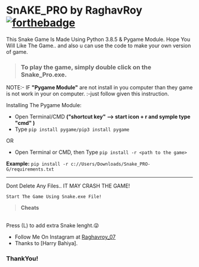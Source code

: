 # SnAKE_PRO by RaghavRoy [![forthebadge](https://forthebadge.com/images/badges/FOLLOE-FOR-GIHUB-PG.svg)](https://github.com/monsterback)
This Snake Game Is Made Using Python 3.8.5 & Pygame Module.
Hope You Will Like The Game.. and also u can use the code to make your own version of game.

> ### To play the game, simply double click on the **Snake_Pro.exe**.
NOTE:- IF **"Pygame Module"** are not install in you computer than they game is not work in your on computer.
         :-just follow given this instruction.

Installing The Pygame Module:
<br>
* Open Terminal/CMD **("shortcut key" --> start icon + r and symple type "cmd" )**
* Type ```pip install pygame/pip3 install pygame```

OR

* Open Terminal or CMD, then Type ```pip install -r <path to the game>```

**Example:** ```pip install -r c://Users/Downloads/Snake_PRO-G/requirements.txt```

---

Dont Delete Any Files.. IT MAY CRASH THE GAME!

```Start The Game Using Snake.exe File!```


> **Cheats**
<br>
Press (L) to add extra Snake lenght.😜

* Follow Me On Instagram at [Raghavroy_07](https://www.instagram.com/Raghavroy_07)
* Thanks to [Harry Bahiya].

### ThankYou!
